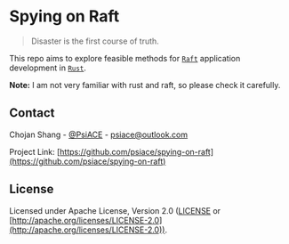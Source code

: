 # Spying on Raft

> Disaster is the first course of truth.

This repo aims to explore feasible methods for [`Raft`](https://raft.github.io) application development in [`Rust`](https://www.rust-lang.org/).

**Note:** I am not very familiar with rust and raft, so please check it carefully.

## Contact

Chojan Shang - [@PsiACE](https://github.com/psiace) - <psiace@outlook.com>

Project Link: [https://github.com/psiace/spying-on-raft](https://github.com/psiace/spying-on-raft)

## License

Licensed under Apache License, Version 2.0 ([LICENSE](./LICENSE) or [http://apache.org/licenses/LICENSE-2.0](http://apache.org/licenses/LICENSE-2.0)).
